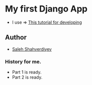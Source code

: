 # My first Django App
- I use => [This tutorial for developing](https://docs.djangoproject.com/)

## Author 
- [Saleh Shahverdiyev](https://github.com/salehshahverdiyev)

### History for me.
- Part 1 is ready.
- Part 2 is ready.

